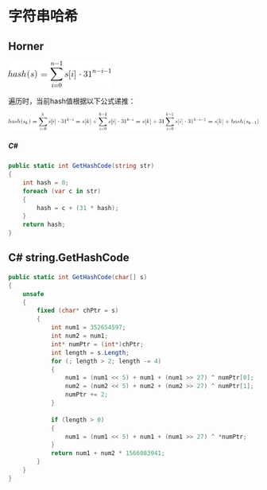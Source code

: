 # 字符串哈希

## Horner

![hash(s) = \sum_{i=0}^{n-1}s[i]\cdot 31^{n-i-1}](1.gif)

遍历时，当前hash值根据以下公式递推：

![hash(s_k) = \sum_{i=0}^{k}s[i] \cdot 31^{k-i} &= s[k] + \sum_{i=0}^{k-1}s[i] \cdot 31^{k-i} = s[k] + 31\sum_{i=0}^{k-1}s[i] \cdot 31^{k-i-1} = s[k] + hash(s_{k-1})](2.gif)

##### C#
``` C#
public static int GetHashCode(string str)
{
    int hash = 0;
    foreach (var c in str)
    {
        hash = c + (31 * hash);
    }
    return hash;
}
```

## C# string.GetHashCode
``` C#
public static int GetHashCode(char[] s)
{
    unsafe
    {
        fixed (char* chPtr = s)
        {
            int num1 = 352654597;
            int num2 = num1;
            int* numPtr = (int*)chPtr;
            int length = s.Length;
            for (; length > 2; length -= 4)
            {
                num1 = (num1 << 5) + num1 + (num1 >> 27) ^ numPtr[0];
                num2 = (num2 << 5) + num2 + (num2 >> 27) ^ numPtr[1];
                numPtr += 2;
            }

            if (length > 0)
            {
                num1 = (num1 << 5) + num1 + (num1 >> 27) ^ *numPtr;
            }
            return num1 + num2 * 1566083941;
        }
    }
}
```